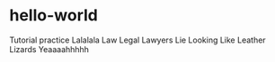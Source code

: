 # hello-world
Tutorial practice
Lalalala
Law Legal Lawyers Lie Looking Like Leather Lizards
Yeaaaahhhhh
